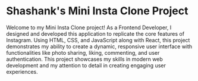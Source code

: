 # Shashank's Mini Insta Clone Project

Welcome to my Mini Insta Clone project! As a Frontend Developer, I designed and developed this application to replicate the core features of Instagram. Using HTML, CSS, and JavaScript along with React, this project demonstrates my ability to create a dynamic, responsive user interface with functionalities like photo sharing, liking, commenting, and user authentication. This project showcases my skills in modern web development and my attention to detail in creating engaging user experiences.